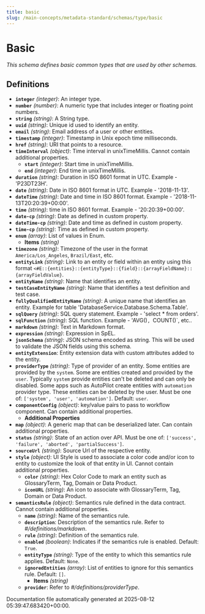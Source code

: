 ```yaml
---
title: basic
slug: /main-concepts/metadata-standard/schemas/type/basic
---
```


# Basic

*This schema defines basic common types that are used by other schemas.*

## Definitions

- **`integer`** *(integer)*: An integer type.
- **`number`** *(number)*: A numeric type that includes integer or floating point numbers.
- **`string`** *(string)*: A String type.
- **`uuid`** *(string)*: Unique id used to identify an entity.
- **`email`** *(string)*: Email address of a user or other entities.
- **`timestamp`** *(integer)*: Timestamp in Unix epoch time milliseconds.
- **`href`** *(string)*: URI that points to a resource.
- **`timeInterval`** *(object)*: Time interval in unixTimeMillis. Cannot contain additional properties.
  - **`start`** *(integer)*: Start time in unixTimeMillis.
  - **`end`** *(integer)*: End time in unixTimeMillis.
- **`duration`** *(string)*: Duration in ISO 8601 format in UTC. Example - 'P23DT23H'.
- **`date`** *(string)*: Date in ISO 8601 format in UTC. Example - '2018-11-13'.
- **`dateTime`** *(string)*: Date and time in ISO 8601 format. Example - '2018-11-13T20:20:39+00:00'.
- **`time`** *(string)*: time in ISO 8601 format. Example - '20:20:39+00:00'.
- **`date-cp`** *(string)*: Date as defined in custom property.
- **`dateTime-cp`** *(string)*: Date and time as defined in custom property.
- **`time-cp`** *(string)*: Time as defined in custom property.
- **`enum`** *(array)*: List of values in Enum.
  - **Items** *(string)*
- **`timezone`** *(string)*: Timezone of the user in the format `America/Los_Angeles`, `Brazil/East`, etc.
- **`entityLink`** *(string)*: Link to an entity or field within an entity using this format `<#E::{entities}::{entityType}::{field}::{arrayFieldName}::{arrayFieldValue}`.
- **`entityName`** *(string)*: Name that identifies an entity.
- **`testCaseEntityName`** *(string)*: Name that identifies a test definition and test case.
- **`fullyQualifiedEntityName`** *(string)*: A unique name that identifies an entity. Example for table 'DatabaseService.Database.Schema.Table'.
- **`sqlQuery`** *(string)*: SQL query statement. Example - 'select * from orders'.
- **`sqlFunction`** *(string)*: SQL function. Example - 'AVG()`, `COUNT()`, etc..
- **`markdown`** *(string)*: Text in Markdown format.
- **`expression`** *(string)*: Expression in SpEL.
- **`jsonSchema`** *(string)*: JSON schema encoded as string. This will be used to validate the JSON fields using this schema.
- **`entityExtension`**: Entity extension data with custom attributes added to the entity.
- **`providerType`** *(string)*: Type of provider of an entity. Some entities are provided by the `system`. Some are entities created and provided by the `user`. Typically `system` provide entities can't be deleted and can only be disabled. Some apps such as AutoPilot create entities with `automation` provider type. These entities can be deleted by the user. Must be one of: `['system', 'user', 'automation']`. Default: `user`.
- **`componentConfig`** *(object)*: key/value pairs to pass to workflow component. Can contain additional properties.
  - **Additional Properties**
- **`map`** *(object)*: A generic map that can be deserialized later. Can contain additional properties.
- **`status`** *(string)*: State of an action over API. Must be one of: `['success', 'failure', 'aborted', 'partialSuccess']`.
- **`sourceUrl`** *(string)*: Source Url of the respective entity.
- **`style`** *(object)*: UI Style is used to associate a color code and/or icon to entity to customize the look of that entity in UI. Cannot contain additional properties.
  - **`color`** *(string)*: Hex Color Code to mark an entity such as GlossaryTerm, Tag, Domain or Data Product.
  - **`iconURL`** *(string)*: An icon to associate with GlossaryTerm, Tag, Domain or Data Product.
- **`semanticsRule`** *(object)*: Semantics rule defined in the data contract. Cannot contain additional properties.
  - **`name`** *(string)*: Name of the semantics rule.
  - **`description`**: Description of the semantics rule. Refer to *#/definitions/markdown*.
  - **`rule`** *(string)*: Definition of the semantics rule.
  - **`enabled`** *(boolean)*: Indicates if the semantics rule is enabled. Default: `True`.
  - **`entityType`** *(string)*: Type of the entity to which this semantics rule applies. Default: `None`.
  - **`ignoredEntities`** *(array)*: List of entities to ignore for this semantics rule. Default: `[]`.
    - **Items** *(string)*
  - **`provider`**: Refer to *#/definitions/providerType*.


Documentation file automatically generated at 2025-08-12 05:39:47.683420+00:00.
